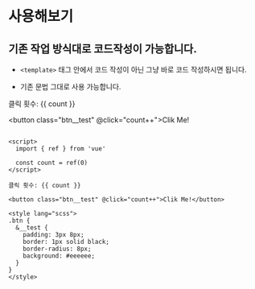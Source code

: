 <script setup lang="ts">
import { ref } from 'vue'

const count = ref(0)
</script>

# 사용해보기
## 기존 작업 방식대로 코드작성이 가능합니다.

- ` <template> ` 태그 안에서 코드 작성이 아닌 그냥 바로 코드 작성하시면 됩니다.

- 기존 문법 그대로 사용 가능합니다.


클릭 횟수: {{ count }}

<button class="btn__test" @click="count++">Clik Me!</button>

```

<script>
  import { ref } from 'vue'

  const count = ref(0)
</script>

클릭 횟수: {{ count }}

<button class="btn__test" @click="count++">Clik Me!</button>

<style lang="scss">
.btn {
  &__test {
    padding: 3px 8px;
    border: 1px solid black;
    border-radius: 8px;
    background: #eeeeee;
  }
}
</style>

```

<style lang="scss">
  
.btn {
	&__test {
	  padding: 3px 8px;
	  border: 1px solid black;
	  border-radius: 8px;
	  background: $test;
	}
}
</style>